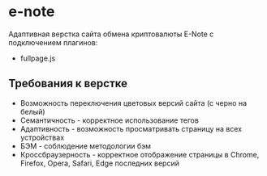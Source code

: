 # e-note
Адаптивная верстка сайта обмена криптовалюты E-Note с подключением плагинов:
<ul>
<li>fullpage.js</li>
</ul>
<h2>Требования к верстке</h2>
<ul>
  <li>Возможность переключения цветовых версий сайта (с черно на белый)</li>
  <li>Семантичность - корректное использование тегов</li>
  <li>Адаптивность - возможность просматривать страницу на всех устройствах</li>
  <li>БЭМ - соблюдение методологии бэм</li>
  <li>Кроссбраузерность - корректное отображение страницы в Chrome, Firefox, Opera, Safari, Edge последних версий</li>
</ul>


